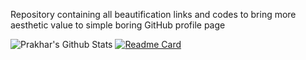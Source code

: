 Repository containing all beautification links and codes to bring more aesthetic value to simple boring GitHub profile page 

![Prakhar's Github Stats](https://github-readme-stats.vercel.app/api?username=SinhaPrakhar38&show_icons=true&theme=dark&border_radius=10&include_all_commits=true&count_private=true&custom_title=PrakharSinha's_Github_Stats)
[![Readme Card](https://github-readme-stats.vercel.app/api/pin/?username=SinhaPrakhar38&repo=SinhaPrakhar38)](https://github.com/SinhaPrakhar38/SinhaPrakhar38)
